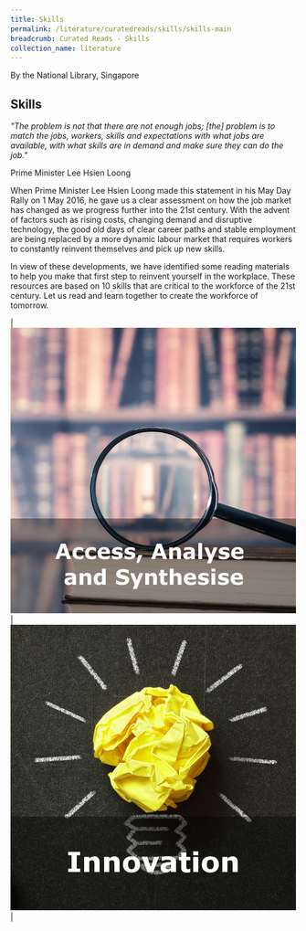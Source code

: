 ```yaml
---
title: Skills
permalink: /literature/curatedreads/skills/skills-main
breadcrumb: Curated Reads - Skills
collection_name: literature
---
```


By the National Library, Singapore

## **Skills**

_"The problem is not that there are not enough jobs; \[the\] problem is to match the jobs, workers, skills and expectations with what jobs are available, with what skills are in demand and make sure they can do the job."_

Prime Minister Lee Hsien Loong

When Prime Minister Lee Hsien Loong made this statement in his May Day Rally on 1 May 2016, he gave us a clear assessment on how the job market has changed as we progress further into the 21st century. With the advent of factors such as rising costs, changing demand and disruptive technology, the good old days of clear career paths and stable employment are being replaced by a more dynamic labour market that requires workers to constantly reinvent themselves and pick up new skills.
 

In view of these developments, we have identified some reading materials to help you make that first step to reinvent yourself in the workplace. These resources are based on 10 skills that are critical to the workforce of the 21st century. Let us read and learn together to create the workforce of tomorrow.

| ![Access analyse and synthesise image](/images/literature/curatedreads/skills/AAS-sqaure-2.jpg) | ![Innovation image](/images/literature/curatedreads/skills/Innovation-square-with-words.jpeg) |